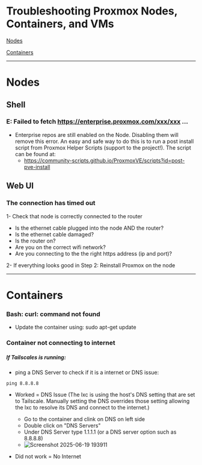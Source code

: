 # Troubleshooting Proxmox Nodes, Containers, and VMs
[Nodes](#Nodes)

[Containers](#Containers)

---

# Nodes
## Shell
### E: Failed to fetch https://enterprise.proxmox.com/xxx/xxx ...
- Enterprise repos are still enabled on the Node. Disabling them will remove this error. An easy and safe way to do this is to run a post install script from Proxmox Helper Scripts (support to the project!). The script can be found at:
    - https://community-scripts.github.io/ProxmoxVE/scripts?id=post-pve-install

## Web UI
### The connection has timed out
1- Check that node is correctly connected to the router
  - Is the ethernet cable plugged into the node AND the router?
  - Is the ethernet cable damaged?
  - Is the router on?
  - Are you on the correct wifi network?
  - Are you connecting to the the right https address (ip and port)?

2- If everything looks good in Step 2: Reinstall Proxmox on the node

---

# Containers
### Bash: curl: command not found
- Update the container using: sudo apt-get update

### Container not connecting to internet
##### If Tailscales is running:
- ping a DNS Server to check if it is a internet or DNS issue:

```
ping 8.8.8.8
```

- Worked = DNS Issue (The lxc is using the host's DNS setting that are set to Tailscale. Manually setting the DNS overrides those setting allowing the lxc to resolve its DNS and connect to the internet.)
    - Go to the container and clink on DNS on left side
    - Double click on "DNS Servers"
    - Under DNS Server type 1.1.1.1 (or a DNS server option such as 8.8.8.8)
    - ![Screenshot 2025-06-19 193911](https://github.com/user-attachments/assets/d24f78d6-2bfd-43d0-8991-82106f7e5654)

- Did not work = No Internet
